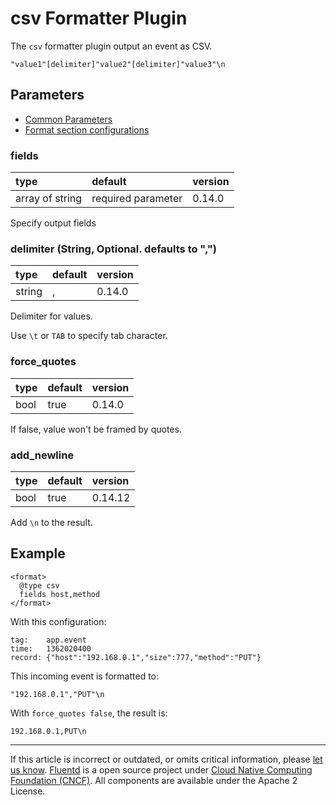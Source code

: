 # csv Formatter Plugin

The `csv` formatter plugin output an event as CSV.

```
"value1"[delimiter]"value2"[delimiter]"value3"\n
```


## Parameters

-   [Common Parameters](/configuration/plugin-common-parameters.md)
-   [Format section configurations](/configuration/format-section.md)


### fields

| type            | default            | version |
|:----------------|:-------------------|:--------|
| array of string | required parameter | 0.14.0  |

Specify output fields


### delimiter (String, Optional. defaults to ",")

| type   | default | version |
|:-------|:--------|:--------|
| string | ,       | 0.14.0  |

Delimiter for values.

Use `\t` or `TAB` to specify tab character.


### force\_quotes

| type | default | version |
|:-----|:--------|:--------|
| bool | true    | 0.14.0  |

If false, value won't be framed by quotes.


### add\_newline

| type | default | version |
|:-----|:--------|:--------|
| bool | true    | 0.14.12 |

Add `\n` to the result.


## Example

```
<format>
  @type csv
  fields host,method
</format>
```

With this configuration:

```
tag:    app.event
time:   1362020400
record: {"host":"192.168.0.1","size":777,"method":"PUT"}
```

This incoming event is formatted to:

```
"192.168.0.1","PUT"\n
```

With `force_quotes false`, the result is:

```
192.168.0.1,PUT\n
```


------------------------------------------------------------------------

If this article is incorrect or outdated, or omits critical information, please [let us know](https://github.com/fluent/fluentd-docs/issues?state=open).
[Fluentd](http://www.fluentd.org/) is a open source project under [Cloud Native Computing Foundation (CNCF)](https://cncf.io/). All components are available under the Apache 2 License.
